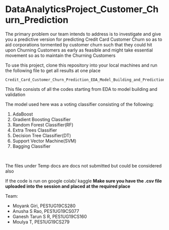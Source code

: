 # DataAnalyticsProject_Customer_Churn_Prediction

The primary problem our team intends to address is to investigate and give you a predictive version for predicting Credit Card Customer Churn so as to aid corporations tormented by customer churn such that they could hit upon Churning Customers as early as feasible and might take essential movement so as to maintain the Churning Customers
<br>

To use this project, clone this repository into your local machines and run the following file to get all results at one place
```
Credit_Card_Customer_Churn_Prediction_EDA_Model_Building_and_Predictions.ipynb
```
This file consists of all the codes starting from EDA to model building and validation
<br>

The model used here was a voting classifier consisting of the following:
1.	AdaBoost
2.	Gradient Boosting Classifier
3.	Random Forest Classifier(RF)
4.	Extra Trees Classifier
5.	Decision Tree Classifier(DT)
6.	Support Vector Machine(SVM)
7.	Bagging Classifier
<br>

The files under Temp docs are docs not submitted but could be considered also <br>

If the code is run on google colab/ kaggle
**Make sure you have the .csv file uploaded into the session and placed at the required place** <br>

Team:
* Moyank Giri, PES1UG19CS280
* Anusha S Rao, PES1UG19CS077
* Ganesh Tarun S R, PES1UG19CS160
* Moulya T, PES1UG19CS279

